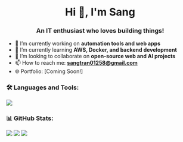 <h1 align="center">Hi 👋, I'm Sang </h1>
<h3 align="center">An IT enthusiast who loves building things!</h3>

- 🔭 I’m currently working on **automation tools and web apps**
- 🌱 I’m currently learning **AWS, Docker, and backend development**
- 👯 I’m looking to collaborate on **open-source web and AI projects**
- 📫 How to reach me: **sangtran01258@gmail.com**
- 🌐 Portfolio: [Coming Soon!]

### 🛠 Languages and Tools:

<p align="left">
  <img src="https://skillicons.dev/icons?i=js,ts,html,css,py,c,cpp,react,nextjs,nodejs,mysql,mongodb,postgres,docker,aws,linux,git,github,tailwind,vercel" />
</p>

### 📊 GitHub Stats:
<p align="left">
  <img src="https://github-readme-stats.vercel.app/api?username=sangtran01258&show_icons=true&locale=en" />
  <img src="https://github-readme-streak-stats.herokuapp.com/?user=sangtran01258" />
  <img src="https://github-readme-stats.vercel.app/api/top-langs/?username=sangtran01258&layout=compact" />
</p>
